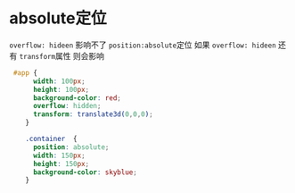 
# absolute定位

`overflow: hideen` 影响不了 `position:absolute`定位  如果 `overflow: hideen`  还有 `transform`属性 则会影响

```css
 #app {
      width: 100px;
      height: 100px;
      background-color: red;
      overflow: hidden;
      transform: translate3d(0,0,0);
    }

    .container  {
      position: absolute;
      width: 150px;
      height: 150px;
      background-color: skyblue;
    }
```
